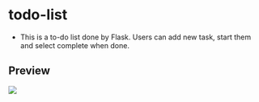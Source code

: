 # todo-list


<ul>
  <li>This is a to-do list done by Flask. Users can add new task, start them and select complete when done.</li>
</ul>

<h2>Preview</h2>
<img src="https://user-images.githubusercontent.com/91461938/190869190-fb50958e-93e6-456f-8b77-fcf3cc797128.png">
